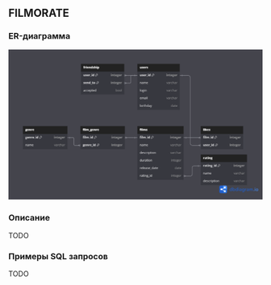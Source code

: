 ## FILMORATE

### ER-диаграмма
![ER-диаграмма](diagram.png)

### Описание
TODO

### Примеры SQL запросов
TODO

